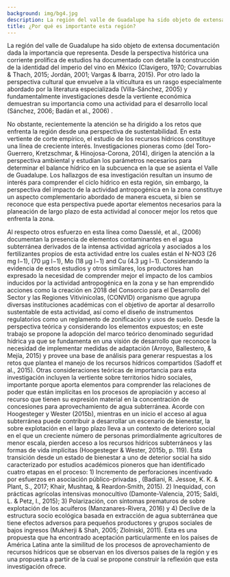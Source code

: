 ```yaml
---
background: img/bg4.jpg
description: La región del valle de Guadalupe ha sido objeto de extensa documentación dada la importancia que representa. Desde la perspectiva histórica una corriente prolífica de estudios ha documentado con detalle la construcción de la identidad del imperio del vino en México (Clavigero, 1970; Covarrubias & Thach, 2015; Jordán, 2001; Vargas & Ibarra, 2015). Por otro lado la perspectiva cultural que envuelve a la viticultura es un rasgo especialmente abordado por la literatura especializada (Villa-Sánchez, 2005) y fundamentalmente investigaciones desde la vertiente económica demuestran su importancia como una actividad para el desarrollo local (Sánchez, 2006; Badán et al., 2006).
title: ¿Por qué es importante esta región?
---
```


La región del valle de Guadalupe ha sido objeto de extensa documentación dada la importancia que representa. Desde la perspectiva histórica una corriente prolífica de estudios ha documentado con detalle la construcción de la identidad del imperio del vino en México (Clavigero, 1970; Covarrubias & Thach, 2015; Jordán, 2001; Vargas & Ibarra, 2015). Por otro lado la perspectiva cultural que envuelve a la viticultura es un rasgo especialmente abordado por la literatura especializada (Villa-Sánchez, 2005) y fundamentalmente investigaciones desde la vertiente económica demuestran su importancia como una actividad para el desarrollo local (Sánchez, 2006; Badán et al., 2006) . 

No obstante, recientemente la atención se ha dirigido a los retos que enfrenta la región desde una perspectiva de sustentabilidad. En esta vertiente de corte empírico, el estudio de los recursos hídricos constituye una línea de creciente interés. Investigaciones pioneras como (del Toro-Guerrero, Kretzschmar, & Hinojosa-Corona, 2014), dirigen la atención a la perspectiva ambiental  y estudian los parámetros necesarios para determinar el balance hídrico en la subcuenca en la que se asienta el Valle de Guadalupe.  Los hallazgos de esa investigación resultan un insumo de interés para comprender el ciclo hídrico en esta región, sin embargo, la perspectiva del impacto de la actividad antropogénica en la zona constituye un aspecto complementario abordado de manera escueta, si bien se reconoce que esta perspectiva puede aportar elementos necesarios para la planeación de largo plazo de esta actividad al conocer mejor los retos que enfrenta la zona.

Al respecto otros esfuerzo en esta línea como   Daesslé, et al.,  (2006) documentan la presencia  de elementos contaminantes en el agua subterránea derivados de la  intensa actividad agrícola y asociados a los fertilizantes propios de esta actividad entre los cuales están el N-NO3 (26 mg l−1),  (70 μg l−1), Mo (18 μg l−1) and Cu (4.3 μg l−1). 
Considerando la evidencia de estos estudios y otros similares, los productores han expresado la necesidad de comprender mejor el impacto de los cambios inducidos por la actividad antropogénica en la zona y se han emprendido acciones como la creación en 2018 del Consorcio para el Desarrollo del Sector y las Regiones Vitivinícolas, (CONVID) organismo que agrupa diversas instituciones académicas con el objetivo de aportar al desarrollo sustentable de esta actividad, así como el diseño de instrumentos regulatorios como un reglamento de zonificación y usos de suelo.
Desde la perspectiva teórica y considerando los elementos expuestos; en este trabajo se propone la adopción del marco teórico denominado seguridad hídrica ya que se fundamenta en una visión de desarrollo que reconoce la necesidad de implementar medidas de adaptación (Arroyo, Ballestero, & Mejía, 2015) y provee una base de análisis para generar respuestas a los retos que plantea el manejo de los recursos hídricos compartidos (Sadoff et al., 2015). 
Otras consideraciones teóricas de importancia para esta investigación incluyen la vertiente sobre territorios hidro sociales, importante porque aporta elementos para comprender las relaciones de poder que están implícitas en los procesos de apropiación y acceso al recurso que tienen su expresión material en la concentración de concesiones para aprovechamiento de agua subterránea. 
Acorde con  Hoogesteger  y Wester  (2015b), mientras en un inicio el acceso al agua subterránea puede contribuir a desarrollar un escenario de bienestar, la sobre explotación en el largo plazo lleva a un contexto de deterioro social en el que un creciente número de personas primordialmente agricultores de menor escala, pierden acceso a los recursos hídricos subterráneos y las formas de vida implícitas (Hoogesteger & Wester, 2015b, p. 119). 
Esta transición desde un estado de bienestar a uno de deterior social ha sido caracterizado por estudios académicos pioneros que han identificado cuatro etapas en el proceso: 1) Incremento de perforaciones incentivado por esfuerzos en asociación público-privadas , (Badiani, R. Jessoe, K. K. & Plant, S., 2017; Khair, Mushtaq, & Reardon‐Smith, 2015). 2) Inequidad, con prácticas agrícolas intensivas monocultivo (Damonte-Valencia, 2015; Saldi, L. & Petz, I., 2015); 3) Polarización, con síntomas prematuros de sobre explotación de los acuíferos (Manzanares-Rivera, 2016) y 4) Declive de la estructura socio ecológica basada en extracción de agua subterránea que tiene efectos adversos para pequeños productores y grupos sociales de bajos ingresos (Mukherji & Shah, 2005; Zlolniski, 2011).
Esta es una propuesta que ha encontrado aceptación particularmente en los países de América Latina ante la similitud de los procesos de aprovechamiento de recursos hídricos que se observan en los diversos países de la región y es una propuesta a partir de la cual se propone construir la reflexión que esta investigación ofrece. 
